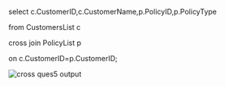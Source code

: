 select c.CustomerID,c.CustomerName,p.PolicyID,p.PolicyType

from CustomersList c

cross join PolicyList p 

on c.CustomerID=p.CustomerID;



![cross ques5 output](https://github.com/user-attachments/assets/acebab87-3c79-4f19-8496-1fa0054ef268)
